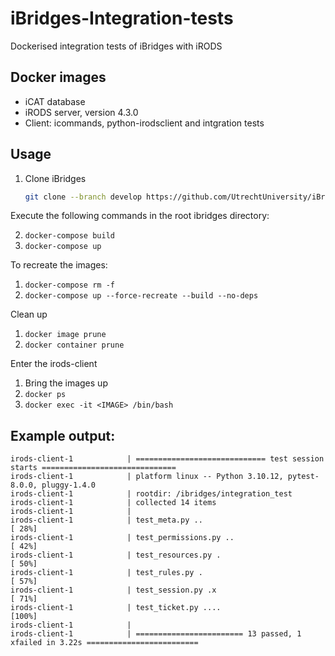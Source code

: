 # iBridges-Integration-tests
Dockerised integration tests of iBridges with iRODS

## Docker images
- iCAT database
- iRODS server, version 4.3.0
- Client: icommands, python-irodsclient and intgration tests

## Usage
1. Clone iBridges
   
   ```sh
   git clone --branch develop https://github.com/UtrechtUniversity/iBridges.git
   ```

Execute the following commands in the root ibridges directory:

2. `docker-compose build`
3. `docker-compose up`

To recreate the images:

1. `docker-compose rm -f`
2. `docker-compose up --force-recreate --build --no-deps`

Clean up

1. `docker image prune`
2. `docker container prune`

Enter the irods-client
1. Bring the images up
2. `docker ps`
3. `docker exec -it <IMAGE> /bin/bash`

## Example output:

```
irods-client-1            | ============================= test session starts ==============================
irods-client-1            | platform linux -- Python 3.10.12, pytest-8.0.0, pluggy-1.4.0
irods-client-1            | rootdir: /ibridges/integration_test
irods-client-1            | collected 14 items
irods-client-1            | 
irods-client-1            | test_meta.py ..                                                          [ 28%]
irods-client-1            | test_permissions.py ..                                                   [ 42%]
irods-client-1            | test_resources.py .                                                      [ 50%]
irods-client-1            | test_rules.py .                                                          [ 57%]
irods-client-1            | test_session.py .x                                                       [ 71%]
irods-client-1            | test_ticket.py ....                                                      [100%]
irods-client-1            | 
irods-client-1            | ======================== 13 passed, 1 xfailed in 3.22s =========================
```
